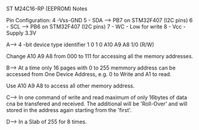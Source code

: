 ST M24C16-RP (EEPROM) Notes

Pin Configuration: 4 -Vss-GND 5 - SDA --> PB7 on STM32F407 (I2C pins) 6 - SCL --> PB6 on STM32F407 (I2C pins) 7 - WC - Low for write 8 - Vcc - Supply 3.3V

A--> 4 -bit device type identifier 1 0 1 0 A10 A9 A8 1/0 (R/W)

Change A10 A9 A8 from 000 to 111 for accessing all the memory addresses.

B--> At a time only 16 pages with 0 to 255 memmory address can be accessed from One Device Address, e.g. 0 to Write and A1 to read.

Use A10 A9 A8 to access all other memory address.

C--> In one command of write and read maximum of only 16bytes of data cna be transfered and received. The additional will be 'Roll-Over' and will stored in the address again starting from the 'first'.

D--> In a Slab of 255 for 8 times.